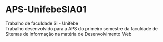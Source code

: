 # APS-UnifebeSIA01
Trabalho de faculdade SI - Unifebe
<br>
Trabalho desenvolvido para a APS do primeiro semestre da faculdade de Sitemas de Informação na matéria de Desenvolvimento Web
